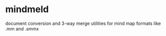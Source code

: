 mindmeld
========

document conversion and 3-way merge utilities for mind map formats like .mm and .smmx
